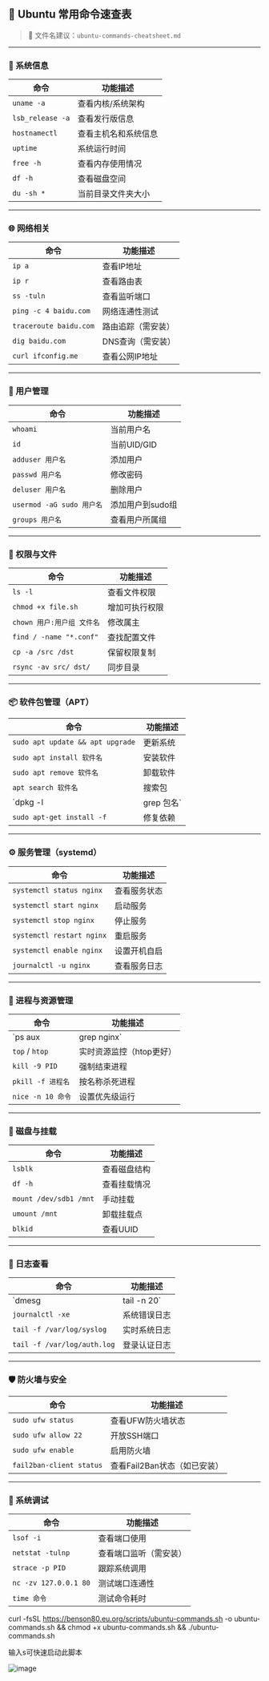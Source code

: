 ## 🐧 Ubuntu 常用命令速查表

> 📁 文件名建议：`ubuntu-commands-cheatsheet.md`

------

### 🧠 系统信息

| 命令             | 功能描述             |
| ---------------- | -------------------- |
| `uname -a`       | 查看内核/系统架构    |
| `lsb_release -a` | 查看发行版信息       |
| `hostnamectl`    | 查看主机名和系统信息 |
| `uptime`         | 系统运行时间         |
| `free -h`        | 查看内存使用情况     |
| `df -h`          | 查看磁盘空间         |
| `du -sh *`       | 当前目录文件夹大小   |



------

### 🌐 网络相关

| 命令                   | 功能描述           |
| ---------------------- | ------------------ |
| `ip a`                 | 查看IP地址         |
| `ip r`                 | 查看路由表         |
| `ss -tuln`             | 查看监听端口       |
| `ping -c 4 baidu.com`  | 网络连通性测试     |
| `traceroute baidu.com` | 路由追踪（需安装） |
| `dig baidu.com`        | DNS查询（需安装）  |
| `curl ifconfig.me`     | 查看公网IP地址     |



------

### 👤 用户管理

| 命令                      | 功能描述         |
| ------------------------- | ---------------- |
| `whoami`                  | 当前用户名       |
| `id`                      | 当前UID/GID      |
| `adduser 用户名`          | 添加用户         |
| `passwd 用户名`           | 修改密码         |
| `deluser 用户名`          | 删除用户         |
| `usermod -aG sudo 用户名` | 添加用户到sudo组 |
| `groups 用户名`           | 查看用户所属组   |



------

### 🔐 权限与文件

| 命令                       | 功能描述       |
| -------------------------- | -------------- |
| `ls -l`                    | 查看文件权限   |
| `chmod +x file.sh`         | 增加可执行权限 |
| `chown 用户:用户组 文件名` | 修改属主       |
| `find / -name "*.conf"`    | 查找配置文件   |
| `cp -a /src /dst`          | 保留权限复制   |
| `rsync -av src/ dst/`      | 同步目录       |



------

### 📦 软件包管理（APT）

| 命令                             | 功能描述   |
| -------------------------------- | ---------- |
| `sudo apt update && apt upgrade` | 更新系统   |
| `sudo apt install 软件名`        | 安装软件   |
| `sudo apt remove 软件名`         | 卸载软件   |
| `apt search 软件名`              | 搜索包     |
| `dpkg -l                         | grep 包名` |
| `sudo apt-get install -f`        | 修复依赖   |



------

### ⚙️ 服务管理（systemd）

| 命令                      | 功能描述     |
| ------------------------- | ------------ |
| `systemctl status nginx`  | 查看服务状态 |
| `systemctl start nginx`   | 启动服务     |
| `systemctl stop nginx`    | 停止服务     |
| `systemctl restart nginx` | 重启服务     |
| `systemctl enable nginx`  | 设置开机自启 |
| `journalctl -u nginx`     | 查看服务日志 |



------

### 🧮 进程与资源管理

| 命令              | 功能描述                 |
| ----------------- | ------------------------ |
| `ps aux           | grep nginx`              |
| `top` / `htop`    | 实时资源监控（htop更好） |
| `kill -9 PID`     | 强制结束进程             |
| `pkill -f 进程名` | 按名称杀死进程           |
| `nice -n 10 命令` | 设置优先级运行           |



------

### 🧱 磁盘与挂载

| 命令                   | 功能描述     |
| ---------------------- | ------------ |
| `lsblk`                | 查看磁盘结构 |
| `df -h`                | 查看挂载情况 |
| `mount /dev/sdb1 /mnt` | 手动挂载     |
| `umount /mnt`          | 卸载挂载点   |
| `blkid`                | 查看UUID     |



------

### 🧾 日志查看

| 命令                        | 功能描述     |
| --------------------------- | ------------ |
| `dmesg                      | tail -n 20`  |
| `journalctl -xe`            | 系统错误日志 |
| `tail -f /var/log/syslog`   | 实时系统日志 |
| `tail -f /var/log/auth.log` | 登录认证日志 |



------

### 🛡️ 防火墙与安全

| 命令                     | 功能描述                     |
| ------------------------ | ---------------------------- |
| `sudo ufw status`        | 查看UFW防火墙状态            |
| `sudo ufw allow 22`      | 开放SSH端口                  |
| `sudo ufw enable`        | 启用防火墙                   |
| `fail2ban-client status` | 查看Fail2Ban状态（如已安装） |



------

### 🔧 系统调试

| 命令                  | 功能描述               |
| --------------------- | ---------------------- |
| `lsof -i`             | 查看端口使用           |
| `netstat -tulnp`      | 查看端口监听（需安装） |
| `strace -p PID`       | 跟踪系统调用           |
| `nc -zv 127.0.0.1 80` | 测试端口连通性         |
| `time 命令`           | 测试命令耗时           |

curl -fsSL https://benson80.eu.org/scripts/ubuntu-commands.sh -o ubuntu-commands.sh && chmod +x ubuntu-commands.sh && ./ubuntu-commands.sh

输入s可快速启动此脚本

![image](https://github.com/user-attachments/assets/4a101d29-d48e-4d50-9406-48fb6b9daf26)
